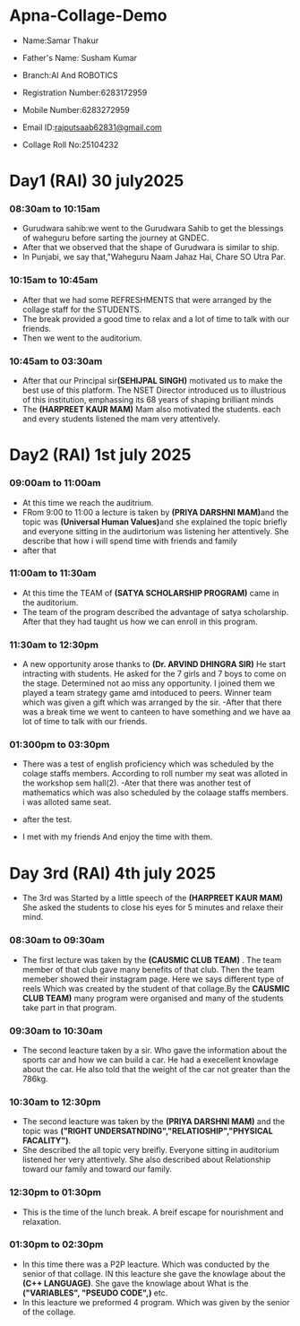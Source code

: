 # Apna-Collage-Demo

- Name:Samar Thakur

- Father's Name: Susham Kumar

- Branch:AI And ROBOTICS

- Registration Number:6283172959

- Mobile Number:6283272959

- Email ID:rajputsaab62831@gmail.com

- Collage Roll No:25104232


# Day1 (RAI) 30 july2025

### 08:30am to 10:15am
- Gurudwara sahib:we went to the Gurudwara Sahib to get the blessings of waheguru before sarting the journey at GNDEC.
- After that we observed that the shape of Gurudwara is similar to ship.
- In Punjabi, we say that,"Waheguru Naam Jahaz Hai, Chare SO Utra Par.

### 10:15am to 10:45am
- After that we had some REFRESHMENTS that were arranged by the collage staff for the STUDENTS.
- The break provided a good time to relax and a lot of time to talk with our friends.
- Then we went to the auditorium.

### 10:45am to 03:30am
- After that our Principal sir<b>(SEHIJPAL SINGH)</b> motivated us to make the best use of this platform. The NSET Director introduced us to illustrious of this institution, emphassing its 68 years of  shaping brilliant minds 
- The <B>(HARPREET KAUR MAM)</B> Mam also  motivated the students. each and every students listened the mam very attentively.

# Day2 (RAI)  1st july 2025

### 09:00am to 11:00am
- At this time we reach the auditrium.
- FRom 9:00 to 11:00 a lecture is taken by <B>(PRIYA DARSHNI MAM)</B>and the topic was <B>(Universal Human Values)</B>and she explained the topic briefly and everyone sitting in the audirtorium was listening her attentively. She describe that how i will spend time with friends and family
- after that

### 11:00am to 11:30am
- At this time the TEAM of <B>(SATYA SCHOLARSHIP PROGRAM)</B> came in the auditorium.
- The team of the program described the advantage of satya scholarship. After that they had taught us how we can enroll in this program.

### 11:30am to 12:30pm
- A new opportunity arose thanks to <B>(Dr. ARVIND DHINGRA SIR)</b> He start intracting with students. He asked for the 7 girls and 7 boys to come on the stage. Determined not ao miss any opportunity. I joined them we played a team strategy game amd intoduced to peers. Winner team which was given a gift which was arranged by the sir.
-After that there was a break time we went to canteen to have something and we have aa lot of time to talk with our friends.

### 01:300pm to 03:30pm
- There was a test of english proficiency which was scheduled by the colage staffs members. According to roll number my seat was alloted in the workshop sem hall(2).
-Ater that there was another test of mathematics which was also scheduled by the colaage staffs members. i was alloted same seat.

- after the test.

- I met with my friends And enjoy the time with them.

# Day 3rd (RAI) 4th july 2025

- The 3rd was Started by  a little speech of the <B>(HARPREET KAUR MAM)</B>   She asked the students to close his eyes for 5 minutes and relaxe their mind.

### 08:30am to 09:30am
- The first lecture was taken by the <B>(CAUSMIC CLUB TEAM)</B> . The team member of that club gave many benefits of that club. Then the team memeber showed their instagram page. Here we says different type of reels Which was created by the student of that collage.By the <B>CAUSMIC CLUB TEAM)</B> many program were organised and many of the students take part in that program.

### 09:30am to 10:30am 
- The second leacture taken by a sir. Who gave the information about the sports car and how we can build a car. He had a execellent knowlage about the car. He also told that the weight of the car not greater than the 786kg.

### 10:30am to 12:30pm
- The second leacture was taken by the <B>(PRIYA DARSHNI MAM)</B> and the topic was <B>("RIGHT UNDERSATNDING","RELATIOSHIP","PHYSICAL FACALITY")</B>.
- She described the all topic very breifly. Everyone sitting in auditorium listened her very attentively. She also described about Relationship toward our family and toward our family.

 ### 12:30pm to 01:30pm
- This is the time of the lunch break. A breif escape for nourishment and relaxation.

 ### 01:30pm to 02:30pm
  - In this time there was a P2P leacture. Which was conducted by the senior of that collage. IN this leacture she gave the knowlage about the <B>(C++ LANGUAGE)</B>. She gave the knowlage about What is the <B>("VARIABLES", "PSEUDO CODE",)</B> etc.
- In this leacture we preformed 4 program. Which was given by the senior of the collage.
  
  




